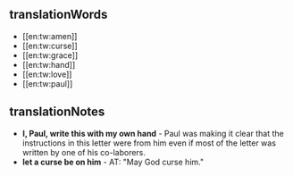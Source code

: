## translationWords

* [[en:tw:amen]]
* [[en:tw:curse]]
* [[en:tw:grace]]
* [[en:tw:hand]]
* [[en:tw:love]]
* [[en:tw:paul]]

## translationNotes

* **I, Paul, write this with my own hand** - Paul was making it clear that the instructions in this letter were from him even if most of the letter was written by one of his co-laborers.
* **let a curse be on him** - AT: "May God curse him."
